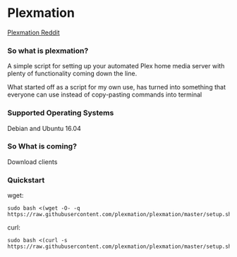 # Plexmation

[Plexmation Reddit](https://www.reddit.com/r/Plexmation/)

### So what is plexmation?
A simple script for setting up your automated Plex home media server
with plenty of functionality coming down the line.

What started off as a script for my own use, has turned into something that everyone can use instead of copy-pasting commands into terminal

### Supported Operating Systems
Debian and Ubuntu 16.04

### So What is coming?
Download clients

### Quickstart

wget:
```
sudo bash <(wget -O- -q  https://raw.githubusercontent.com/plexmation/plexmation/master/setup.sh)
```

curl:
```
sudo bash <(curl -s  https://raw.githubusercontent.com/plexmation/plexmation/master/setup.sh)
```
